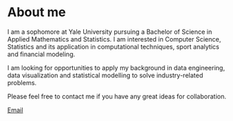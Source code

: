 # About me

I am a sophomore at Yale University pursuing a Bachelor of Science in Applied Mathematics and Statistics. I am interested in Computer Science, Statistics and its application in computational techniques, sport analytics and financial modeling.

I am looking for opportunities to apply my background in data engineering, data visualization and statistical modelling to solve industry-related problems.

Please feel free to contact me if you have any great ideas for collaboration.

[Email](tuandoan.nguyen@yale.edu)

